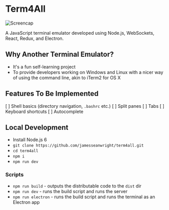 # Term4All

![Screencap](https://raw.githubusercontent.com/jamesseanwright/term4all/master/screencap.gif)

A JavaScript terminal emulator developed using Node.js, WebSockets, React, Redux, and Electron.

## Why Another Terminal Emulator?

* It's a fun self-learning project
* To provide developers working on Windows and Linux with a nicer way of using the command line, akin to iTerm2 for OS X

## Features To Be Implemented

[ ] Shell basics (directory navigation, `.bashrc` etc.)
[ ] Split panes
[ ] Tabs
[ ] Keyboard shortcuts
[ ] Autocomplete

## Local Development

* Install Node.js 6
* `git clone https://github.com/jamesseanwright/term4all.git`
* `cd term4all`
* `npm i`
* `npm run dev`

### Scripts

* `npm run build` - outputs the distributable code to the `dist` dir
* `npm run dev` - runs the build script and runs the server
* `npm run electron` - runs the build script and runs the terminal as an Electron app

